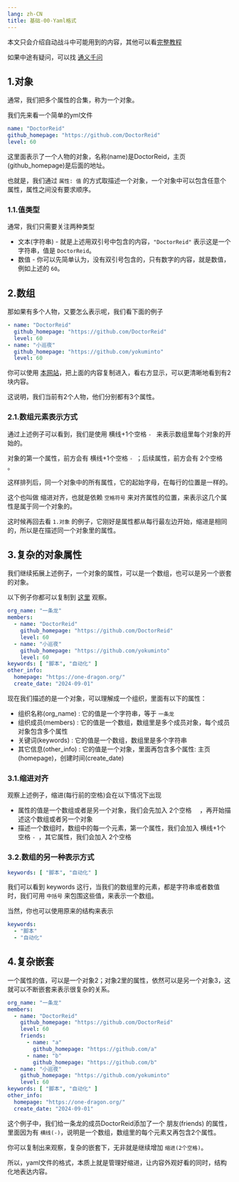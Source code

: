 ```yaml
---
lang: zh-CN
title: 基础-00-Yaml格式
---
```


本文只会介绍自动战斗中可能用到的内容，其他可以看[完整教程](https://www.runoob.com/w3cnote/yaml-intro.html)

如果中途有疑问，可以找 [通义千问](https://tongyi.aliyun.com/qianwen/)

## 1.对象

通常，我们把多个属性的合集，称为一个对象。

我们先来看一个简单的yml文件

```yaml
name: "DoctorReid"
github_homepage: "https://github.com/DoctorReid"
level: 60
```

这里面表示了一个人物的对象，名称(name)是DoctorReid，主页(github_homepage)是后面的地址。

也就是，我们通过 `属性: 值` 的方式取描述一个对象，一个对象中可以包含任意个属性，属性之间没有要求顺序。

### 1.1.值类型

通常，我们只需要关注两种类型

- 文本(字符串) - 就是上述用双引号中包含的内容，`"DoctorReid"` 表示这是一个字符串，值是 `DoctorReid`。
- 数值 - 你可以先简单认为，没有双引号包含的，只有数字的内容，就是数值，例如上述的 `60`。

## 2.数组

那如果有多个人物，又要怎么表示呢，我们看下面的例子

```yaml
- name: "DoctorReid"
  github_homepage: "https://github.com/DoctorReid"
  level: 60
- name: "小巡夜"
  github_homepage: "https://github.com/yokuminto"
  level: 60
```

你可以使用 [本网站](https://yaml.cn/)，把上面的内容复制进入，看右方显示，可以更清晰地看到有2块内容。

这说明，我们当前有2个人物，他们分别都有3个属性。

### 2.1.数组元素表示方式

通过上述例子可以看到，我们是使用 横线+1个空格 `- ` 来表示数组里每个对象的开始的。

对象的第一个属性，前方会有 横线+1个空格 `- `；后续属性，前方会有 2个空格 `  `。

这样排列后，同一个对象中的所有属性，它的起始字母，在每行的位置是一样的。

这个也叫做 缩进对齐，也就是依赖 `空格符号` 来对齐属性的位置，来表示这几个属性是属于同一个对象的。

这时候再回去看 `1.对象` 的例子，它刚好是属性都从每行最左边开始，缩进是相同的，所以是在描述同一个对象里的属性。

## 3.复杂的对象属性

我们继续拓展上述例子，一个对象的属性，可以是一个数组，也可以是另一个嵌套的对象。

以下例子你都可以复制到 [这里](https://yaml.cn/) 观察。

```yaml
org_name: "一条龙"
members:
  - name: "DoctorReid"
    github_homepage: "https://github.com/DoctorReid"
    level: 60
  - name: "小巡夜"
    github_homepage: "https://github.com/yokuminto"
    level: 60
keywords: [ "脚本", "自动化" ]
other_info:
  homepage: "https://one-dragon.org/"
  create_date: "2024-09-01"
```

现在我们描述的是一个对象，可以理解成一个组织，里面有以下的属性：

- 组织名称(org_name) : 它的值是一个字符串，等于 `一条龙`
- 组织成员(members) : 它的值是一个数组，数组里是多个成员对象，每个成员对象包含多个属性
- 关键词(keywords) : 它的值是一个数组，数组里是多个字符串
- 其它信息(other_info) : 它的值是一个对象，里面再包含多个属性: 主页(homepage)，创建时间(create_date)

### 3.1.缩进对齐

观察上述例子，缩进(每行前的空格)会在以下情况下出现

- 属性的值是一个数组或者是另一个对象，我们会先加入 2个空格 `  `，再开始描述这个数组或者另一个对象
- 描述一个数组时，数组中的每一个元素，第一个属性，我们会加入 横线+1个空格 `- `，其它属性，我们会加入 2个空格 `  `


### 3.2.数组的另一种表示方式

```yaml
keywords: [ "脚本", "自动化" ]
```

我们可以看到 keywords 这行，当我们的数组里的元素，都是字符串或者数值时，我们可用 `中括号` 来包围这些值，来表示一个数组。

当然，你也可以使用原来的结构来表示

```yaml
keywords:
  - "脚本"
  - "自动化"
```

## 4.复杂嵌套

一个属性的值，可以是一个对象2；对象2里的属性，依然可以是另一个对象3，这就可以不断嵌套来表示很复杂的关系。

```yaml
org_name: "一条龙"
members:
  - name: "DoctorReid"
    github_homepage: "https://github.com/DoctorReid"
    level: 60
    friends:
      - name: "a"
        github_homepage: "https://github.com/a"
      - name: "b"
        github_homepage: "https://github.com/b"
  - name: "小巡夜"
    github_homepage: "https://github.com/yokuminto"
    level: 60
keywords: [ "脚本", "自动化" ]
other_info:
  homepage: "https://one-dragon.org/"
  create_date: "2024-09-01"
```

这个例子中，我们给一条龙的成员DoctorReid添加了一个 朋友(friends) 的属性，里面因为有 `横线(-)`，说明是一个数组，数组里的每个元素又再包含2个属性。

你可以复制出来观察，复杂的嵌套下，无非就是继续增加 `缩进(2个空格)`。

所以，yaml文件的格式，本质上就是管理好缩进，让内容外观好看的同时，结构化地表达内容。